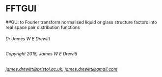 # FFTGUI
##GUI to Fourier transform normalised liquid or glass structure factors into real space pair distribution functions

######   Dr James W E Drewitt
######   Copyright 2018, James W E Drewitt
######   james.drewitt@bristol.ac.uk; james.drewitt@gmail.com
